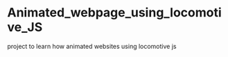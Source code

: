 # Animated_webpage_using_locomotive_JS
project to learn how animated websites  using locomotive js

